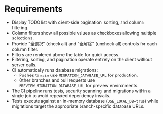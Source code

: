 # Requirements

- Display TODO list with client-side pagination, sorting, and column filtering.
- Column filters show all possible values as checkboxes allowing multiple selections.
- Provide "全選択" (check all) and "全解除" (uncheck all) controls for each column filter.
- Filters are rendered above the table for quick access.
- Filtering, sorting, and pagination operate entirely on the client without server calls.
- CI automatically runs database migrations:
  - Pushes to `main` use `MIGRATION_DATABASE_URL` for production.
  - Other branches and pull requests use `PREVIEW_MIGRATION_DATABASE_URL` for preview environments.
- The CI pipeline runs tests, security scanning, and migrations within a single job to avoid repeated dependency installs.
- Tests execute against an in-memory database (`USE_LOCAL_DB=true`) while migrations target the appropriate branch-specific database URLs.
